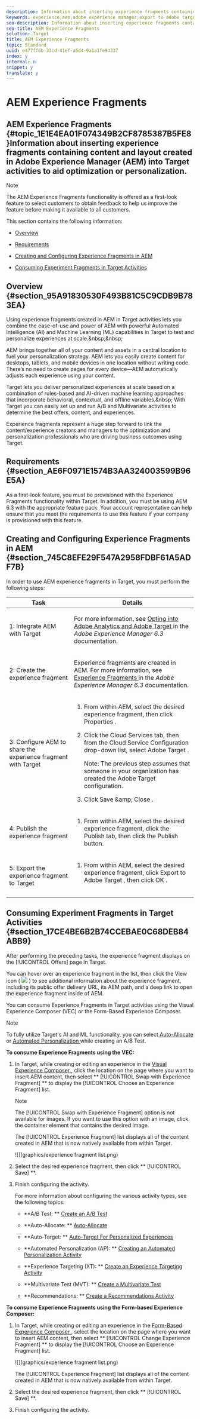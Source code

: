 ```yaml
---
description: Information about inserting experience fragments containing content and layout created in Adobe Experience Manager (AEM) into Target activities to aid optimization or personalization.
keywords: experience;aem;adobe experience manager;export to adobe target;experience fragments;fragments;XF
seo-description: Information about inserting experience fragments containing content and layout created in Adobe Experience Manager (AEM) into Target activities to aid optimization or personalization.
seo-title: AEM Experience Fragments
solution: Target
title: AEM Experience Fragments
topic: Standard
uuid: e477ff6b-33cd-41ef-a5d4-9a1a1fe94337
index: y
internal: n
snippet: y
translate: y
---
```


# AEM Experience Fragments

## AEM Experience Fragments {#topic_1E1E4EA01F074349B2CF8785387B5FE8}Information about inserting experience fragments containing content and layout created in Adobe Experience Manager (AEM) into Target activities to aid optimization or personalization.
>[!NOTE]
>
>The AEM Experience Fragments functionality is offered as a first-look feature to select customers to obtain feedback to help us improve the feature before making it available to all customers.



This section contains the following information: 


* [ Overview ](aem-experience-fragments.md#section_95A91830530F493B81C5C9CDB9B783EA) 

* [ Requirements ](aem-experience-fragments.md#section_AE6F0971E1574B3AA324003599B96E5A) 

* [ Creating and Configuring Experience Fragments in AEM ](aem-experience-fragments.md#section_745C8EFE29F547A2958FDBF61A5ADF7B) 

* [ Consuming Experiment Fragments in Target Activities ](aem-experience-fragments.md#section_17CE4BE6B2B74CCEBAE0C68DEB84ABB9) 



## Overview {#section_95A91830530F493B81C5C9CDB9B783EA}

Using experience fragments created in AEM in Target activities lets you combine the ease-of-use and power of AEM with powerful Automated Intelligence (AI) and Machine Learning (ML) capabilities in Target to test and personalize experiences at scale.&amp;nbsp;&amp;nbsp; 

AEM brings together all of your content and assets in a central location to fuel your personalization strategy. AEM lets you easily create content for desktops, tablets, and mobile devices in one location without writing code. There’s no need to create pages for every device—AEM automatically adjusts each experience using your content. 

Target lets you deliver personalized experiences at scale based on a combination of rules-based and AI-driven machine learning approaches that incorporate behavioral, contextual, and offline variables.&amp;nbsp; With Target you can easily set up and run A/B and Multivariate activities to determine the best offers, content, and experiences. 

Experience fragments represent a huge step forward to link the content/experience creators and managers to the optimization and personalization professionals who are driving business outcomes using Target. 

## Requirements {#section_AE6F0971E1574B3AA324003599B96E5A}

As a first-look feature, you must be provisioned with the Experience Fragments functionality within Target. In addition, you must be using AEM 6.3 with the appropriate feature pack. Your account representative can help ensure that you meet the requirements to use this feature if your company is provisioned with this feature. 

## Creating and Configuring Experience Fragments in AEM {#section_745C8EFE29F547A2958FDBF61A5ADF7B}

In order to use AEM experience fragments in Target, you must perform the following steps: 



<table id="table_A7836BBD5DEB4A088E30B1B1445F2D15"> 
 <thead> 
  <tr> 
   <th colname="col1" class="entry"> Task </th> 
   <th colname="col2" class="entry"> Details </th> 
  </tr> 
 </thead>
 <tbody> 
  <tr> 
   <td colname="col1"> <p>1: Integrate AEM with Target </p> </td> 
   <td colname="col2"> <p>For more information, see <a href="https://docs.adobe.com/docs/en/aem/6-3/administer/integration/marketing-cloud/opt-in.html" format="html" scope="external"> Opting into Adobe Analytics and Adobe Target </a> in the <i>Adobe Experience Manager 6.3</i> documentation. </p> </td> 
  </tr> 
  <tr> 
   <td colname="col1"> <p>2: Create the experience fragment </p> </td> 
   <td colname="col2"> <p>Experience fragments are created in AEM. For more information, see <a href="https://docs.adobe.com/docs/en/aem/6-3/author/experience-fragments.html" format="html" scope="external"> Experience Fragments </a> in the <i>Adobe Experience Manager 6.3</i> documentation. </p> </td> 
  </tr> 
  <tr> 
   <td colname="col1"> <p>3: Configure AEM to share the experience fragment with Target </p> </td> 
   <td colname="col2"> <p> 
     <ol id="ol_185B3C5984D64ECDB69BEC12CED8B6D9"> 
      <li id="li_832CAA9039EC4C9F81DA7841570C7489"> <p>From within AEM, select the desired experience fragment, then click <span class="uicontrol"> Properties </span>. </p> </li> 
      <li id="li_1B6DECBF48434D6DA61096C343AC91CD"> <p>Click the <span class="uicontrol"> Cloud Services </span> tab, then from the <span class="uicontrol"> Cloud Service Configuration </span> drop-down list, select <span class="uicontrol"> Adobe Target </span>. </p> <p> <p>Note:  The previous step assumes that someone in your organization has created the Adobe Target configuration. </p> </p> </li> 
      <li id="li_73024D20AC934D9591CCEFA558B4AE21"> <p>Click <span class="uicontrol"> Save &amp;amp; Close </span>. </p> </li> 
     </ol> </p> </td> 
  </tr> 
  <tr> 
   <td colname="col1"> <p>4: Publish the experience fragment </p> </td> 
   <td colname="col2"> <p> 
     <ol id="ol_7700A6562F514538BBDB24EA542B3D2A"> 
      <li id="li_22D1CC5CDFD24EE29929DC4BDF87EEC9"> <p>From within AEM, select the desired experience fragment, click the <span class="uicontrol"> Publish </span> tab, then click the <span class="uicontrol"> Publish </span> button. </p> </li> 
     </ol> </p> </td> 
  </tr> 
  <tr> 
   <td colname="col1"> <p>5: Export the experience fragment to Target </p> </td> 
   <td colname="col2"> <p> 
     <ol id="ol_B8797E6528C14F41BFB92564A9933F44"> 
      <li id="li_F2F2BF28564C422D824DF1E972E7C696"> <p>From within AEM, select the desired experience fragment, click <span class="uicontrol"> Export to Adobe Target </span>, then click <span class="uicontrol"> OK </span>. </p> <p style="text-align: center;"> <img href="graphics/experience fragment export to target.png" id="image_5A03C93F0A7D40B786D77DE24E24C16B" /> </p> </li> 
     </ol> </p> </td> 
  </tr> 
 </tbody> 
</table>


## Consuming Experiment Fragments in Target Activities {#section_17CE4BE6B2B74CCEBAE0C68DEB84ABB9}

After performing the preceding tasks, the experience fragment displays on the [!UICONTROL  Offers] page in Target. 

You can hover over an experience fragment in the list, then click the View icon (  ![](graphics/icon_info.png) ) to see additional information about the experience fragment, including its public offer delivery URL, its AEM path, and a deep link to open the experience fragment inside of AEM. 

You can consume Experience Fragments in Target activities using the Visual Experience Composer (VEC) or the Form-Based Experience Composer. 

>[!NOTE]
>
>To fully utilize Target's AI and ML functionality, you can select[ Auto-Allocate ](automated_traffic_allocation.md#concept_A1407678796B4C569E94CBA8A9F7F5D4) or [ Automated Personalization ](t_automated_personalization.md#task_8AAF837796D74CF893CA2F88BA1491C9) while creating an A/B Test. 

**To consume Experience Fragments using the VEC:** 


1. In Target, while creating or editing an experience in the [ Visual Experience Composer ](c_experiences.md#concept_A2E10F6AFB3D4AEAB6951EE14688848D), click the location on the page where you want to insert AEM content, then select ** [!UICONTROL  Swap with Experience Fragment] ** to display the [!UICONTROL  Choose an Experience Fragment] list. 


   >[!NOTE]
   >
   >The [!UICONTROL  Swap with Experience Fragment] option is not available for images. If you want to use this option with an image, click the container element that contains the desired image. 


   The [!UICONTROL  Experience Fragment] list displays all of the content created in AEM that is now natively available from within Target. 

   ![](graphics/experience fragment list.png) 

1. Select the desired experience fragment, then click ** [!UICONTROL  Save] **. 

1. Finish configuring the activity. 

   For more information about configuring the various activity types, see the following topics: 


    * **A/B Test: ** [ Create an A/B Test ](t_test_ab.md#task_68C8079BF9FF4625A3BD6680D554BB72) 

    * **Auto-Allocate: ** [ Auto-Allocate ](automated_traffic_allocation.md#concept_A1407678796B4C569E94CBA8A9F7F5D4) 

    * **Auto-Target: ** [ Auto-Target For Personalized Experiences ](c_auto-target-to-optimize.md#concept_67779E5B7F67427A97D7EA2A6FB919B3) 

    * **Automated Personalization (AP): ** [ Creating an Automated Personalization Activity ](t_automated_personalization.md#task_8AAF837796D74CF893CA2F88BA1491C9) 

    * **Experience Targeting (XT): ** [ Create an Experience Targeting Activity ](t_experience_target.md#task_D6B3429AC31549E1A70EDF04B3DDC765) 

    * **Multivariate Test (MVT): ** [ Create a Multivariate Test ](c_multivariate_testing.md#task_BF870FA60A8245AB8F0B775BE32EA710) 

    * **Recommendations: ** [ Create a Recommendations Activity ](t_create_recs_activity.md#task_6874328773C64C44A73F0A130AD3F96F) 





**To consume Experience Fragments using the Form-based Experience Composer:** 

1. In Target, while creating or editing an experience in the [ Form-Based Experience Composer ](t_form_experience_composer.md#task_FAC842A6535045B68B4C1AD3E657E56E), select the location on the page where you want to insert AEM content, then select ** [!UICONTROL  Change Experience Fragment] ** to display the [!UICONTROL  Choose an Experience Fragment] list. 

   ![](graphics/experience fragment list.png) 

   The [!UICONTROL  Experience Fragment] list displays all of the content created in AEM that is now natively available from within Target. 

1. Select the desired experience fragment, then click ** [!UICONTROL  Save] **. 

1. Finish configuring the activity. 

